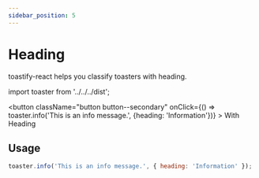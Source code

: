 ```yaml
---
sidebar_position: 5
---
```


# Heading

toastify-react helps you classify toasters with heading.

import toaster from '../../../dist';

<button
className="button button--secondary"
onClick={() => toaster.info('This is an info message.', {heading: 'Information'})} >
With Heading
</button>

## Usage

```jsx
toaster.info('This is an info message.', { heading: 'Information' });
```
